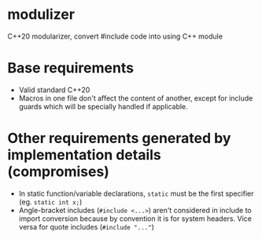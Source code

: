 # modulizer
C++20 modularizer, convert #include code into using C++ module

# Base requirements
- Valid standard C++20
- Macros in one file don't affect the content of another, except for include guards which will be specially handled if applicable.

# Other requirements generated by implementation details (compromises)
- In static function/variable declarations, ```static``` must be the first specifier (eg. ```static int x;```)
- Angle-bracket includes (```#include <...>```) aren't considered in include to import conversion because by convention it is for system headers. Vice versa for quote includes (```#include "..."```) 